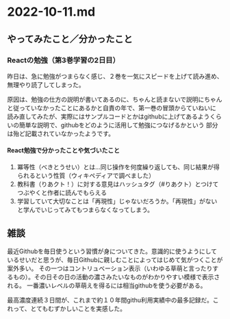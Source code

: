 # 2022-10-11.md

## やってみたこと／分かったこと

### Reactの勉強（第3巻学習の2日目）

昨日は、急に勉強がつまらなく感じ、２巻を一気にスピードを上げて読み進め、無理やり読了してしまった。

原因は、勉強の仕方の説明が書いてあるのに、ちゃんと読まないで説明にちゃんと従っていなかったことにあるかと自責の年で、第一巻の冒頭からていねいに
読み直してみたが、実際にはサンプルコードとかはgithubに上げてあるようくらいの簡単な説明で、githubをどのように活用して勉強につなげるかという
部分は殆ど記載されていなかったようです。

#### React勉強で分かったことや気づいたこと

1. 冪等性（べきとうせい）とは...同じ操作を何度繰り返しても、同じ結果が得られるという性質（ウィキペディアで調べました）
2. 教科書（りあクト！）に対する意見はハッシュタグ（#りあクト）とつけてつぶやくと作者に読んでもらえる
3. 学習していて大切なことは「再現性」じゃないだろうか。「再現性」がないと学んでいじってみてもつまらなくなってしまう。

## 雑談

最近Githubを毎日使うという習慣が身についてきた。意識的に使うようにしているせいだと思うが、毎日Githubに親しむことによってはじめて気がつくことが案外多い。
その一つはコントリュベーション表示（いわゆる草萌と言ったりするもの）。その日その日の活動の濃さみたいなものがわかりやすい模様で表示される。
一番濃いレベルの草萌えを得るには相当githubを使う必要がある。  

最高濃度連続３日間が、これまで約１０年間githu利用実績中の最多記録だ。これって、とてもむずかしいことを実感した。
